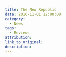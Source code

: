 ```yaml
---
title: The New Republic
date: 2016-11-01 12:00:00
category:
  - News
tags:
  - Reviews
attribution:
link_to_original:
description:
---
```

